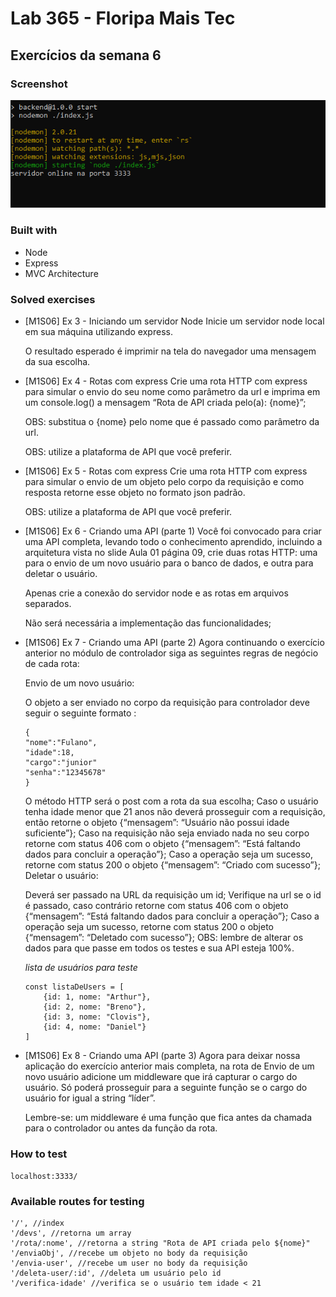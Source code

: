 # Lab 365 - Floripa Mais Tec

## Exercícios da semana 6

### Screenshot

![](./screenshot.png)

### Built with

- Node
- Express
- MVC Architecture

### Solved exercises

- [M1S06] Ex 3 - Iniciando um servidor Node
    Inicie um servidor node local em sua máquina utilizando express.

    O resultado esperado é imprimir na tela do navegador uma mensagem da sua escolha.

- [M1S06] Ex 4 - Rotas com express
    Crie uma rota HTTP com express para simular o envio do seu nome como parâmetro da url e imprima em um console.log() a mensagem “Rota de API criada pelo(a): {nome}”;

    OBS: substitua o {nome} pelo nome que é passado como parâmetro da url.

    OBS: utilize a plataforma de API que você preferir.

- [M1S06] Ex 5 - Rotas com express
    Crie uma rota HTTP com express para simular o envio de um objeto pelo corpo da requisição e como resposta retorne esse objeto no formato json padrão.

    OBS: utilize a plataforma de API que você preferir.

- [M1S06] Ex 6 - Criando uma API (parte 1)
    Você foi convocado para criar uma API completa, levando todo o conhecimento aprendido, incluindo a arquitetura vista no slide Aula 01 página 09, crie duas rotas HTTP: uma para o envio de um novo usuário para o banco de dados, e outra para deletar o usuário.

    Apenas crie a conexão do servidor node e as rotas em arquivos separados.

    Não será necessária a implementação das funcionalidades;

- [M1S06] Ex 7 - Criando uma API (parte 2)
    Agora continuando o exercício anterior no módulo de controlador siga as seguintes regras de negócio de cada rota:

    Envio de um novo usuário:

    O objeto a ser enviado no corpo da requisição para controlador deve seguir o seguinte formato :
    ``` JS 
    {
    "nome":"Fulano",
    "idade":18,
    "cargo":"junior"
    "senha":"12345678"
    }
    ```
    O método HTTP será o post com a rota da sua escolha;
    Caso o usuário tenha idade menor que 21 anos não deverá prosseguir com a requisição, então retorne o objeto {“mensagem”: “Usuário não possui idade suficiente”};
    Caso na requisição não seja enviado nada no seu corpo retorne com status 406 com o objeto {“mensagem”: “Está faltando dados para concluir a operação”};
    Caso a operação seja um sucesso, retorne com status 200 o objeto {“mensagem”: “Criado com sucesso”};
    Deletar o usuário:

    Deverá ser passado na URL da requisição um id;
    Verifique na url se o id é passado, caso contrário retorne com status 406 com o objeto {“mensagem”: “Está faltando dados para concluir a operação”};
    Caso a operação seja um sucesso, retorne com status 200 o objeto {“mensagem”: “Deletado com sucesso”};
    OBS: lembre de alterar os dados para que passe em todos os testes e sua API esteja 100%.

    *lista de usuários para teste*
    ```JS
    const listaDeUsers = [
        {id: 1, nome: "Arthur"},
        {id: 2, nome: "Breno"},
        {id: 3, nome: "Clovis"},
        {id: 4, nome: "Daniel"}
    ]
    ```

- [M1S06] Ex 8 - Criando uma API (parte 3)
    Agora para deixar nossa aplicação do exercício anterior mais completa, na rota de Envio de um novo usuário adicione um middleware que irá capturar o cargo do usuário. Só poderá prosseguir para a seguinte função se o cargo do usuário for igual a string “líder”.

    Lembre-se: um middleware é uma função que fica antes da chamada para o controlador ou antes da função da rota.

### How to test

`localhost:3333/`

### Available routes for testing

```JS
'/', //index
'/devs', //retorna um array
'/rota/:nome', //retorna a string "Rota de API criada pelo ${nome}"
'/enviaObj', //recebe um objeto no body da requisição
'/envia-user', //recebe um user no body da requisição
'/deleta-user/:id', //deleta um usuário pelo id
'/verifica-idade' //verifica se o usuário tem idade < 21
```
